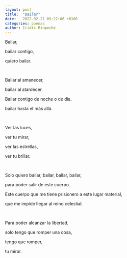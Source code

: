 ```yaml
---
layout: post
title:  "Bailar"
date:   2022-02-21 09:22:06 +0100
categories: poemas
author: Iridis Rinpoche
---
```


Bailar,

bailar contigo,

quiero bailar.

<br>

Bailar al amanecer,

bailar al atardecer.

Bailar contigo de noche o de día,

bailar hasta el más allá.

<br>

Ver las luces,

ver tu mirar,

ver las estrellas,

ver tu brillar.

<br>

Solo quiero bailar, bailar, bailar, bailar,

para poder salir de este cuerpo.

Este cuerpo que me tiene prisionero a este lugar material,

que me impide llegar al reino celestial.

<br>

Para poder alcanzar la libertad,

solo tengo que romper una cosa,

tengo que romper, 

tu mirar.


